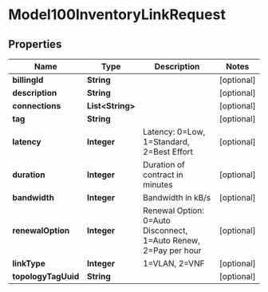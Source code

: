 
# Model100InventoryLinkRequest

## Properties
Name | Type | Description | Notes
------------ | ------------- | ------------- | -------------
**billingId** | **String** |  |  [optional]
**description** | **String** |  |  [optional]
**connections** | **List&lt;String&gt;** |  |  [optional]
**tag** | **String** |  |  [optional]
**latency** | **Integer** | Latency: 0&#x3D;Low, 1&#x3D;Standard, 2&#x3D;Best Effort |  [optional]
**duration** | **Integer** | Duration of contract in minutes |  [optional]
**bandwidth** | **Integer** | Bandwidth in kB/s |  [optional]
**renewalOption** | **Integer** | Renewal Option: 0&#x3D;Auto Disconnect, 1&#x3D;Auto Renew, 2&#x3D;Pay per hour |  [optional]
**linkType** | **Integer** | 1&#x3D;VLAN, 2&#x3D;VNF |  [optional]
**topologyTagUuid** | **String** |  |  [optional]



